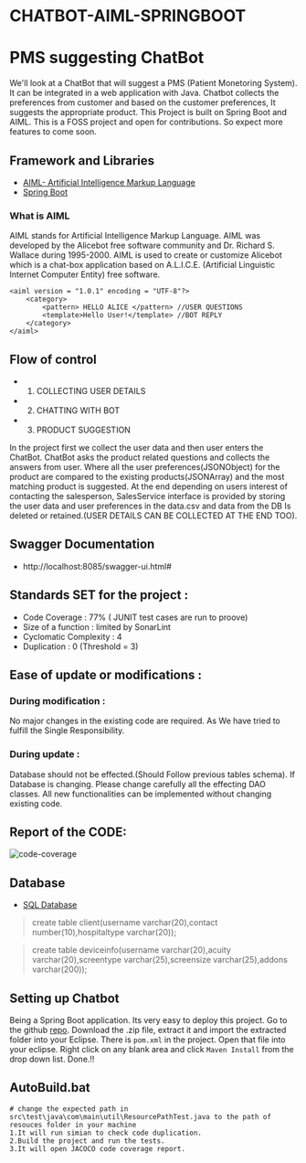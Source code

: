 # CHATBOT-AIML-SPRINGBOOT
# PMS suggesting ChatBot

We'll look at a ChatBot that will suggest a PMS (Patient Monetoring System). It can be integrated in a web application with Java. Chatbot collects the preferences from customer and based on the customer preferences, It suggests the appropriate product. This Project is built on Spring Boot and AIML. This is a FOSS project and open for contributions. So expect more features to come soon.

## Framework and Libraries
- [AIML- Artificial Intelligence Markup Language](http://www.aiml.foundation/doc.html)
- [Spring Boot](https://spring.io/projects/spring-boot)

### What is AIML
AIML stands for Artificial Intelligence Markup Language. AIML was developed by the Alicebot free software community and Dr. Richard S. Wallace during 1995-2000. AIML is used to create or customize Alicebot which is a chat-box application based on A.L.I.C.E. (Artificial Linguistic Internet Computer Entity) free software.

    <aiml version = "1.0.1" encoding = "UTF-8"?> 
        <category> 
            <pattern> HELLO ALICE </pattern> //USER QUESTIONS
            <template>Hello User!</template> //BOT REPLY
        </category>
    </aiml>
    
## Flow of control

* 1. COLLECTING USER DETAILS
* 2. CHATTING WITH BOT
* 3. PRODUCT SUGGESTION

In the project first we collect the user data and then user enters the ChatBot. ChatBot asks the product related questions and collects the answers from user. Where all the user preferences(JSONObject) for the product are compared to the existing products(JSONArray) and the most matching product is suggested. At the end depending on users interest of contacting the salesperson, SalesService interface is provided by storing the user data and user preferences in the data.csv and data from the DB Is deleted or retained.(USER DETAILS CAN BE COLLECTED AT THE END TOO).


## Swagger Documentation
* http://localhost:8085/swagger-ui.html#
## Standards SET for the project :

* Code Coverage : 77% ( JUNIT test cases are run to proove)
* Size of a function : limited by SonarLint
* Cyclomatic Complexity : 4
* Duplication : 0 (Threshold = 3)

## Ease of update or modifications :

### During modification : 
No major changes in the existing code are required. As We have tried to fulfill the Single Responsibility. 


### During update : 
Database should not be effected.(Should Follow previous tables schema). If Database is changing. Please change carefully all the effecting DAO classes. All new functionalities can be implemented without changing existing code.

## Report of the CODE:

![code-coverage](https://user-images.githubusercontent.com/33144278/64506788-777d5100-d2f6-11e9-810a-c0e06674fb07.PNG)


## Database
- [SQL Database](https://www.mysql.com/)

> create table client(username varchar(20),contact number(10),hospitaltype varchar(20));

> create table deviceinfo(username varchar(20),acuity varchar(20),screentype varchar(25),screensize varchar(25),addons varchar(200));


Setting up Chatbot
-----------------------------

Being a Spring Boot application. Its very easy to deploy this project. Go to the github [repo](https://github.com/vijaykumar1710/CHATBOT-AIML-SPRINGBOOT).
Download the .zip file, extract it and import the extracted folder into your Eclipse. There is `pom.xml` in the project. Open that file into your eclipse. Right click on any blank area and click `Maven Install` from the drop down list. Done.!!

## AutoBuild.bat
    # change the expected path in src\test\java\com\main\util\ResourcePathTest.java to the path of resouces folder in your machine
    1.It will run simian to check code duplication.
    2.Build the project and run the tests.
    3.It will open JACOCO code coverage report.
